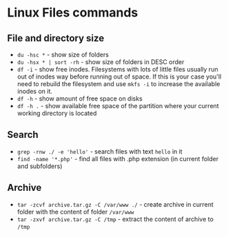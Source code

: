 # Linux Files commands

## File and directory size

- `du -hsc *` - show size of folders
- `du -hsx * | sort -rh` - show size of folders in DESC order
- `df -i` - show free inodes. Filesystems with lots of little files usually run out of inodes way before running out of space. If this is your case you'll need to rebuild the filesystem and use `mkfs -i` to increase the available inodes on it.
- `df -h` - show amount of free space on disks
- `df -h .` - show available free space of the partition where your current working directory is located

## Search

- `grep -rnw ./ -e 'hello'` - search files with text `hello` in it
- `find -name '*.php'` - find all files with .php extension (in current folder and subfolders)

## Archive

- `tar -zcvf archive.tar.gz -C /var/www ./` - create archive in current folder with the content of folder `/var/www`
- `tar -zxvf archive.tar.gz -C /tmp` - extract the content of archive to `/tmp`
